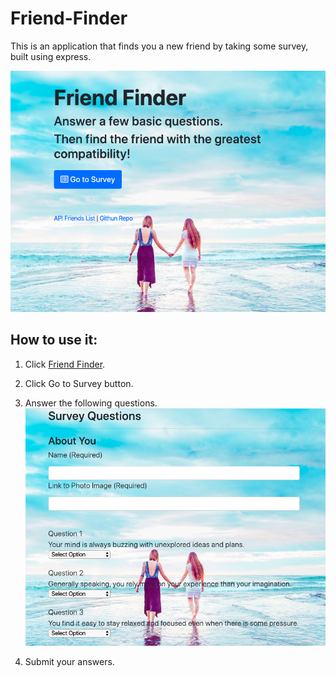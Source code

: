 # Friend-Finder

This is an application that finds you a new friend by taking some survey, built using express.

![Home Page](./app/public/img/home.png)

## How to use it:
1. Click [Friend Finder](https://friend12345.herokuapp.com/).
2. Click Go to Survey button.
3. Answer the following questions.
![Survey](./app/public/img/survey.png)

4. Submit your answers.

